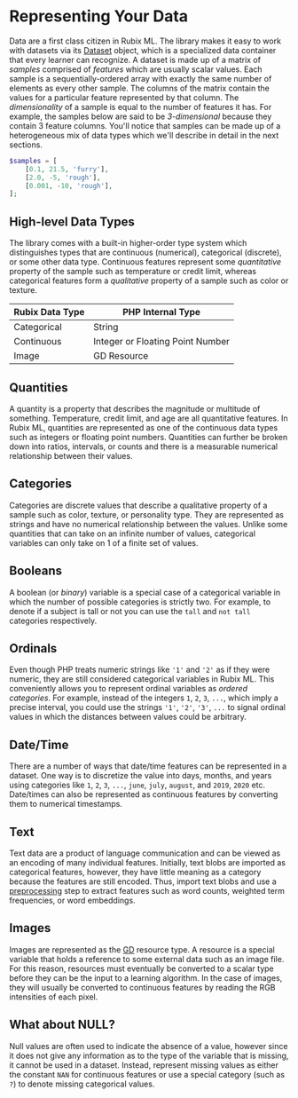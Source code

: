 # Representing Your Data
Data are a first class citizen in Rubix ML. The library makes it easy to work with datasets via its [Dataset](datasets/api.md) object, which is a specialized data container that every learner can recognize. A dataset is made up of a matrix of *samples* comprised of *features* which are usually scalar values. Each sample is a sequentially-ordered array with exactly the same number of elements as every other sample. The columns of the matrix contain the values for a particular feature represented by that column. The *dimensionality* of a sample is equal to the number of features it has. For example, the samples below are said to be *3-dimensional* because they contain 3 feature columns. You'll notice that samples can be made up of a heterogeneous mix of data types which we'll describe in detail in the next sections.

```php
$samples = [
    [0.1, 21.5, 'furry'],
    [2.0, -5, 'rough'],
    [0.001, -10, 'rough'],
];
```

## High-level Data Types
The library comes with a built-in higher-order type system which distinguishes types that are continuous (numerical), categorical (discrete), or some other data type. Continuous features represent some *quantitative* property of the sample such as temperature or credit limit, whereas categorical features form a *qualitative* property of a sample such as color or texture.

| Rubix Data Type | PHP Internal Type |
|---|---|
| Categorical | String |
| Continuous | Integer or Floating Point Number |
| Image | GD Resource |

## Quantities
A quantity is a property that describes the magnitude or multitude of something. Temperature, credit limit, and age are all quantitative features. In Rubix ML, quantities are represented as one of the continuous data types such as integers or floating point numbers. Quantities can further be broken down into ratios, intervals, or counts and there is a measurable numerical relationship between their values.

## Categories
Categories are discrete values that describe a qualitative property of a sample such as color, texture, or personality type. They are represented as strings and have no numerical relationship between the values. Unlike some quantities that can take on an infinite number of values, categorical variables can only take on 1 of a finite set of values.

## Booleans
A boolean (or *binary*) variable is a special case of a categorical variable in which the number of possible categories is strictly two. For example, to denote if a subject is tall or not you can use the `tall` and `not tall` categories respectively.

## Ordinals
Even though PHP treats numeric strings like `'1'` and `'2'` as if they were numeric, they are still considered categorical variables in Rubix ML. This conveniently allows you to represent ordinal variables as *ordered categories*. For example, instead of the integers `1`, `2`, `3`, `...`, which imply a precise interval, you could use the strings `'1'`, `'2'`, `'3'`, `...` to signal ordinal values in which the distances between values could be arbitrary.

## Date/Time
There are a number of ways that date/time features can be represented in a dataset. One way is to discretize the value into days, months, and years using categories like `1`, `2`, `3`, `...`, `june`, `july`, `august`, and `2019`, `2020` etc. Date/times can also be represented as continuous features by converting them to numerical timestamps.

## Text
Text data are a product of language communication and can be viewed as an encoding of many individual features. Initially, text blobs are imported as categorical features, however, they have little meaning as a category because the features are still encoded. Thus, import text blobs and use a [preprocessing](preprocessing.md) step to extract features such as word counts, weighted term frequencies, or word embeddings.

## Images
Images are represented as the [GD](https://www.php.net/manual/en/book.image.php) resource type. A resource is a special variable that holds a reference to some external data such as an image file. For this reason, resources must eventually be converted to a scalar type before they can be the input to a learning algorithm. In the case of images, they will usually be converted to continuous features by reading the RGB intensities of each pixel.

## What about NULL?
Null values are often used to indicate the absence of a value, however since it does not give any information as to the type of the variable that is missing, it cannot be used in a dataset. Instead, represent missing values as either the constant `NAN` for continuous features or use a special category (such as `?`) to denote missing categorical values.